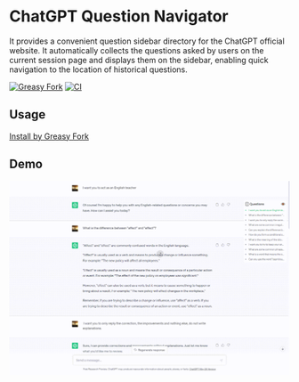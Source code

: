 # ChatGPT Question Navigator

It provides a convenient question sidebar directory for the ChatGPT official website. It automatically collects the questions asked by users on the current session page and displays them on the sidebar, enabling quick navigation to the location of historical questions.

[![Greasy Fork](https://img.shields.io/greasyfork/v/467387)](https://greasyfork.org/scripts/467387-chatgpt-question-navigation-sidebar)
[![CI](https://github.com/JianJroh/chatgpt-question-navigator/actions/workflows/ci.yml/badge.svg)](https://github.com/JianJroh/chatgpt-question-navigator/actions/workflows/ci.yml)

## Usage

[Install by Greasy Fork](https://greasyfork.org/zh-CN/scripts/467387-chatgpt-question-navigation-sidebar)

## Demo

![demo](./demo/demo.gif)
